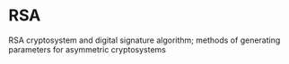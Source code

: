 # RSA
RSA cryptosystem and digital signature algorithm; methods of generating parameters for asymmetric cryptosystems
